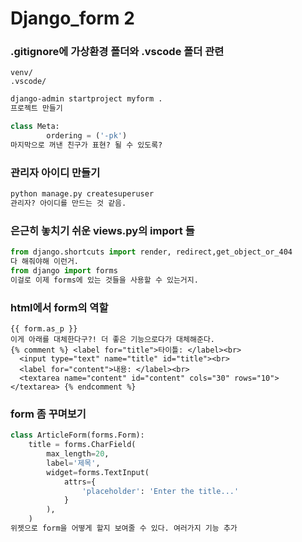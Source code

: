 # Django_form 2

### .gitignore에 가상환경 폴더와 .vscode 폴더 관련

```
venv/
.vscode/
```

```bash
django-admin startproject myform .
프로젝트 만들기
```

```python
class Meta:
        ordering = ('-pk')
마지막으로 꺼낸 친구가 표현? 될 수 있도록?
```

### 관리자 아이디 만들기

```bash
python manage.py createsuperuser
관리자? 아이디를 만드는 것 같음.
```

### 은근히 놓치기 쉬운 views.py의 import 들

```python
from django.shortcuts import render, redirect,get_object_or_404
다 해줘야해 이런거.
from django import forms
이걸로 이제 forms에 있는 것들을 사용할 수 있는거지.
```

### html에서 form의 역할

```django
{{ form.as_p }}
이게 아래를 대체한다구?! 더 좋은 기능으로다가 대체해준다.
{% comment %} <label for="title">타이틀: </label><br>
  <input type="text" name="title" id="title"><br>
  <label for="content">내용: </label><br>
  <textarea name="content" id="content" cols="30" rows="10"></textarea> {% endcomment %}
```

### form 좀 꾸며보기

```python
class ArticleForm(forms.Form):
    title = forms.CharField(
        max_length=20,
        label='제목',
        widget=forms.TextInput(
            attrs={
                'placeholder': 'Enter the title...'
            }
        ),
    )
위젯으로 form을 어떻게 할지 보여줄 수 있다. 여러가지 기능 추가
```


